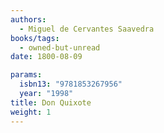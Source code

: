 ```yaml
---
authors:
  - Miguel de Cervantes Saavedra
books/tags:
  - owned-but-unread
date: 1800-08-09

params:
  isbn13: "9781853267956"
  year: "1998"
title: Don Quixote
weight: 1
---
```


<!--more-->
